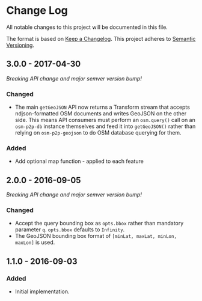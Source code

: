 # Change Log

All notable changes to this project will be documented in this file.

The format is based on [Keep a Changelog](http://keepachangelog.com/). This
project adheres to [Semantic Versioning](http://semver.org/).

## 3.0.0 - 2017-04-30
*Breaking API change and major semver version bump!*
### Changed
- The main `getGeoJSON` API now returns a Transform stream that accepts
  ndjson-formatted OSM documents and writes GeoJSON on the other side. This
  means API consumers must perform an `osm.query()` call on an `osm-p2p-db`
  instance themselves and feed it into `getGeoJSON()` rather than relying on
  `osm-p2p-geojson` to do OSM database querying for them.
### Added
- Add optional map function - applied to each feature

## 2.0.0 - 2016-09-05
*Breaking API change and major semver version bump!*
### Changed
- Accept the query bounding box as `opts.bbox` rather than mandatory parameter
  `q`. `opts.bbox` defaults to `Infinity`.
- The GeoJSON bounding box format of `[minLat, maxLat, minLon, maxLon]` is used.

## 1.1.0 - 2016-09-03
### Added
- Initial implementation.

